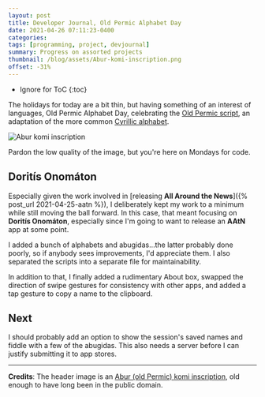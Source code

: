 ```yaml
---
layout: post
title: Developer Journal, Old Permic Alphabet Day
date: 2021-04-26 07:11:23-0400
categories:
tags: [programming, project, devjournal]
summary: Progress on assorted projects
thumbnail: /blog/assets/Abur-komi-inscription.png
offset: -31%
---
```


* Ignore for ToC
{:toc}

The holidays for today are a bit thin, but having something of an interest of languages, Old Permic Alphabet Day, celebrating the [Old Permic script](https://en.wikipedia.org/wiki/Old_Permic_script), an adaptation of the more common [Cyrillic alphabet](https://en.wikipedia.org/wiki/Cyrillic_script).

![Abur komi inscription](/blog/assets/Abur-komi-inscription.png "Abur komi inscription")

Pardon the low quality of the image, but you're here on Mondays for code.

## Doritís Onomáton

Especially given the work involved in [releasing **All Around the News**]({% post_url 2021-04-25-aatn %}), I deliberately kept my work to a minimum while still moving the ball forward.  In this case, that meant focusing on **Doritís Onomáton**, especially since I'm going to want to release an **AAtN** app at some point.

I added a bunch of alphabets and abugidas...the latter probably done poorly, so if anybody sees improvements, I'd appreciate them.  I also separated the scripts into a separate file for maintainability.

In addition to that, I finally added a rudimentary About box, swapped the direction of swipe gestures for consistency with other apps, and added a tap gesture to copy a name to the clipboard.

## Next

I should probably add an option to show the session's saved names and fiddle with a few of the abugidas.  This also needs a server before I can justify submitting it to app stores.

* * *

**Credits**:  The header image is an [Abur (old Permic) komi inscription](https://commons.wikimedia.org/wiki/File:Abur_komi_inscription.jpg), old enough to have long been in the public domain.
